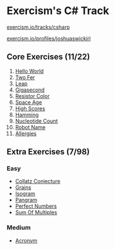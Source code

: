Exercism's C# Track
===================

[exercism.io/tracks/csharp](https://exercism.io/tracks/csharp)

[exercism.io/profiles/joshuaswickirl](https://exercism.io/profiles/joshuaswickirl)


Core Exercises (11/22)
----------------------
1.  [Hello World](/hello-world)
2.  [Two Fer](/two-fer)
3.  [Leap](/leap)
4.  [Gigasecond](/gigasecond)
5.  [Resistor Color](/resistor-color)
6.  [Space Age](/space-age)
7.  [High Scores](/high-scores)
8.  [Hamming](/hamming)
9.  [Nucleotide Count](/nucleotide-count)
10. [Robot Name](/robot-name)
11. [Allergies](/allergies)


Extra Exercises (7/98)
----------------------
### Easy
- [Collatz Conjecture](/collatz-conjecture)
- [Grains](/grains)
- [Isogram](/isogram)
- [Pangram](/pangram)
- [Perfect Numbers](/perfect-numbers)
- [Sum Of Multiples](sum-of-multiples)

### Medium
- [Acronym](/acronym)
